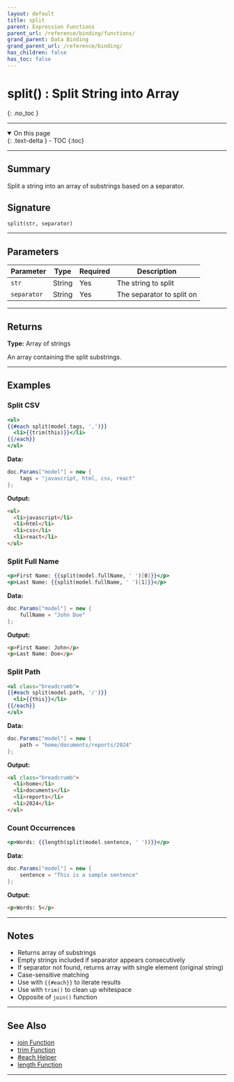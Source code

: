 ```yaml
---
layout: default
title: split
parent: Expression Functions
parent_url: /reference/binding/functions/
grand_parent: Data Binding
grand_parent_url: /reference/binding/
has_children: false
has_toc: false
---
```


# split() : Split String into Array
{: .no_toc }

---

<details open class='top-toc' markdown="block">
  <summary>
    On this page
  </summary>
  {: .text-delta }
- TOC
{:toc}
</details>

---

## Summary

Split a string into an array of substrings based on a separator.

## Signature

```
split(str, separator)
```

---

## Parameters

| Parameter | Type | Required | Description |
|-----------|------|----------|-------------|
| `str` | String | Yes | The string to split |
| `separator` | String | Yes | The separator to split on |

---

## Returns

**Type:** Array of strings

An array containing the split substrings.

---

## Examples

### Split CSV

```handlebars
<ul>
{{#each split(model.tags, ',')}}
  <li>{{trim(this)}}</li>
{{/each}}
</ul>
```

**Data:**
```csharp
doc.Params["model"] = new {
    tags = "javascript, html, css, react"
};
```

**Output:**
```html
<ul>
  <li>javascript</li>
  <li>html</li>
  <li>css</li>
  <li>react</li>
</ul>
```

### Split Full Name

```handlebars
<p>First Name: {{split(model.fullName, ' ')[0]}}</p>
<p>Last Name: {{split(model.fullName, ' ')[1]}}</p>
```

**Data:**
```csharp
doc.Params["model"] = new {
    fullName = "John Doe"
};
```

**Output:**
```html
<p>First Name: John</p>
<p>Last Name: Doe</p>
```

### Split Path

```handlebars
<ul class="breadcrumb">
{{#each split(model.path, '/')}}
  <li>{{this}}</li>
{{/each}}
</ul>
```

**Data:**
```csharp
doc.Params["model"] = new {
    path = "home/documents/reports/2024"
};
```

**Output:**
```html
<ul class="breadcrumb">
  <li>home</li>
  <li>documents</li>
  <li>reports</li>
  <li>2024</li>
</ul>
```

### Count Occurrences

```handlebars
<p>Words: {{length(split(model.sentence, ' '))}}</p>
```

**Data:**
```csharp
doc.Params["model"] = new {
    sentence = "This is a sample sentence"
};
```

**Output:**
```html
<p>Words: 5</p>
```

---

## Notes

- Returns array of substrings
- Empty strings included if separator appears consecutively
- If separator not found, returns array with single element (original string)
- Case-sensitive matching
- Use with `{{#each}}` to iterate results
- Use with `trim()` to clean up whitespace
- Opposite of `join()` function

---

## See Also

- [join Function](./join.md)
- [trim Function](./trim.md)
- [#each Helper](../helpers/each.md)
- [length Function](./length.md)

---
